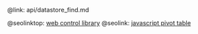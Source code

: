 @link: api/datastore_find.md

@seolinktop: [web control library](https://webix.com)
@seolink: [javascript pivot table](https://webix.com/pivot/)